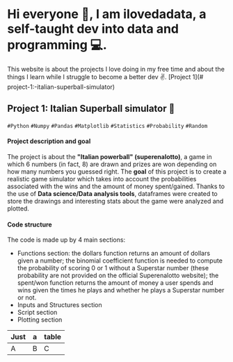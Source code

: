 # Hi everyone 👋, I am ilovedadata, a self-taught dev into data and programming 💻.
This website is about the projects I love doing in my free time and about the things I learn while I struggle to become a better dev ✌️.
[Project 1](# project-1:-italian-superball-simulator)

## Project 1: Italian Superball simulator 💸 
`#Python` `#Numpy` `#Pandas` `#Matplotlib` `#Statistics` `#Probability` `#Random` 

#### Project description and goal
The project is about the **"Italian powerball" (superenalotto)**, a game in which 6 numbers (in fact, 8) are drawn and prizes are won depending on how many numbers you guessed right. The **goal** of this project is to create a realistic game simulator which takes into account the probabilities associated with the wins and the amount of money spent/gained. Thanks to the use of **Data science/Data analysis tools**, dataframes were created to store the drawings and interesting stats about the game were analyzed and plotted.
#### Code structure
The code is made up by 4 main sections:
* Functions section: the dollars function returns an amount of dollars given a number; the binomial coefficient function is needed to compute the probability of scoring 0 or 1 without a Superstar number (these probability are not provided on the official Superenalotto website); the spent/won function returns the amount of money a user spends and wins given the times he plays and whether he plays a Superstar number or not.
* Inputs and Structures section
* Script section
* Plotting section


| Just        | a           | table  |
| ------------- |-------------| -----|
| A      | B | C |
